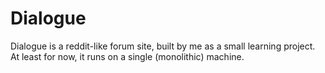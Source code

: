 # Dialogue
Dialogue is a reddit-like forum site, built by me as a small learning project. At least for now, it runs on a single (monolithic) machine.
